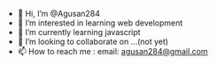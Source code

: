 - 👋 Hi, I’m @Agusan284
- 👀 I’m interested in learning web development
- 🌱 I’m currently learning javascript
- 💞️ I’m looking to collaborate on ...(not yet)
- 📫 How to reach me : email: agusan284@gmail.com

<!---
Agusan284/Agusan284 is a ✨ special ✨ repository because its `README.md` (this file) appears on your GitHub profile.
You can click the Preview link to take a look at your changes.
--->
